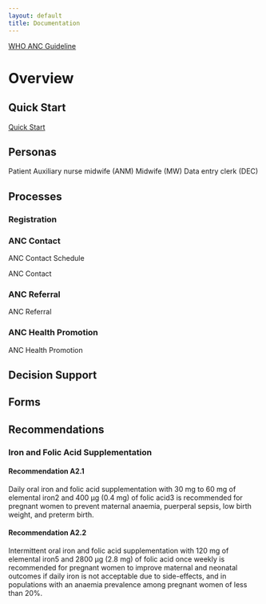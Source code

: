 ```yaml
---
layout: default
title: Documentation
---
```


[WHO ANC Guideline](https://www.who.int/reproductivehealth/publications/maternal_perinatal_health/anc-positive-pregnancy-experience/en/)

# Overview

## Quick Start
[Quick Start](quick-start.html)

## Personas

Patient
Auxiliary nurse midwife (ANM)
Midwife (MW)
Data entry clerk (DEC)

## Processes

### Registration

### ANC Contact

ANC Contact Schedule

ANC Contact

### ANC Referral

ANC Referral

### ANC Health Promotion

ANC Health Promotion

## Decision Support

## Forms

## Recommendations

### Iron and Folic Acid Supplementation

#### Recommendation A2.1
Daily oral iron and folic acid supplementation with 30 mg
to 60 mg of elemental iron2 and 400 μg (0.4 mg) of folic acid3 is
recommended for pregnant women to prevent maternal anaemia,
puerperal sepsis, low birth weight, and preterm birth.

#### Recommendation A2.2
Intermittent oral iron and folic acid supplementation with 120 mg
of elemental iron5 and 2800 μg (2.8 mg) of folic acid once weekly is
recommended for pregnant women to improve maternal and neonatal
outcomes if daily iron is not acceptable due to side-effects, and in
populations with an anaemia prevalence among pregnant women of
less than 20%.
